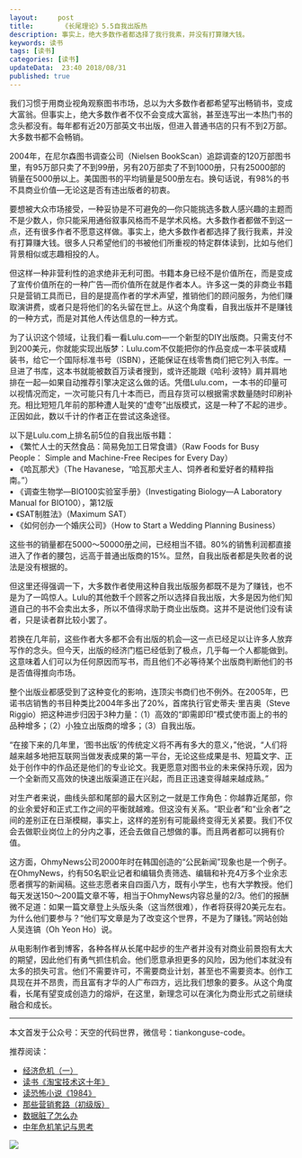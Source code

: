 ```yaml
---   
layout:     post  
title:       《长尾理论》5.5自我出版热
description: 事实上，绝大多数作者都选择了我行我素，并没有打算赚大钱。      
keywords: 读书 
tags: [读书]  
categories: [读书]  
updateData:  23:40 2018/08/31   
published: true   
---  
```



我们习惯于用商业视角观察图书市场，总以为大多数作者都希望写出畅销书，变成大富翁。但事实上，绝大多数作者不仅不会变成大富翁，甚至连写出一本热门书的念头都没有。每年都有近20万部英文书出版，但进入普通书店的只有不到2万部。大多数书都不会畅销。  


2004年，在尼尔森图书调查公司（Nielsen BookScan）追踪调查的120万部图书里，有95万部只卖了不到99册，另有20万部卖了不到1000册，只有25000部的销量在5000册以上。美国图书的平均销量是500册左右。换句话说，有98%的书不具商业价值—无论这是否有违出版者的初衷。  


要想被大众市场接受，一种妥协是不可避免的—你只能挑选多数人感兴趣的主题而不是少数人，你只能采用通俗叙事风格而不是学术风格。大多数作者都做不到这一点，还有很多作者不愿意这样做。事实上，绝大多数作者都选择了我行我素，并没有打算赚大钱。很多人只希望他们的书被他们所重视的特定群体读到，比如与他们背景相似或志趣相投的人。  


但这样一种非营利性的追求绝非无利可图。书籍本身已经不是价值所在，而是变成了宣传价值所在的一种广告—而价值所在就是作者本人。许多这一类的非商业书籍只是营销工具而已，目的是提高作者的学术声望，推销他们的顾问服务，为他们赚取演讲费，或者只是将他们的名头留在世上。从这个角度看，自我出版并不是赚钱的一种方式，而是对其他人传达信息的一种方式。  


为了认识这个领域，让我们看一看Lulu.com—一个新型的DIY出版商。只需支付不到200美元，你就能实现出版梦：Lulu.com不仅能把你的作品变成一本平装或精装书，给它一个国际标准书号（ISBN），还能保证在线零售商们把它列入书库。一旦进了书库，这本书就能被数百万读者搜到，或许还能跟《哈利·波特》肩并肩地排在一起—如果自动推荐引擎决定这么做的话。凭借Lulu.com，一本书的印量可以视情况而定，一次可能只有几十本而已，而且存货可以根据需求数量随时印刷补充。相比短短几年前的那种遭人耻笑的“虚夸”出版模式，这是一种了不起的进步。正因如此，数以千计的作者正在尝试这条途径。  



以下是Lulu.com上排名前5位的自我出版书籍：  
▪  《繁忙人士的天然食品：简易免加工日常食谱》（Raw Foods for Busy People： Simple and Machine-Free Recipes for Every Day）  
▪  《哈瓦那犬》（The Havanese，“哈瓦那犬主人、饲养者和爱好者的精粹指南。”）  
▪  《调查生物学—BIO100实验室手册》（Investigating Biology—A Laboratory Manual for BIO100），第12版  
▪  《SAT制胜法》（Maximum SAT）  
▪  《如何创办一个婚庆公司》（How to Start a Wedding Planning Business）  


这些书的销量都在5000～50000册之间，已经相当不错。80%的销售利润都直接进入了作者的腰包，远高于普通出版商的15%。显然，自我出版者都是失败者的说法是没有根据的。  


但这里还得强调一下，大多数作者使用这种自我出版服务都既不是为了赚钱，也不是为了一鸣惊人。Lulu的其他数千个顾客之所以选择自我出版，大多是因为他们知道自己的书不会卖出太多，所以不值得求助于商业出版商。这并不是说他们没有读者，只是读者群比较小罢了。  


若换在几年前，这些作者大多都不会有出版的机会—这一点已经足以让许多人放弃写作的念头。但今天，出版的经济门槛已经低到了极点，几乎每一个人都能做到。这意味着人们可以为任何原因而写书，而且他们不必等待某个出版商判断他们的书是否值得推向市场。  


整个出版业都感受到了这种变化的影响，连顶尖书商们也不例外。在2005年，巴诺书店销售的书目种类比2004年多出了20%，首席执行官史蒂夫·里吉奥（Steve Riggio）把这种进步归因于3种力量：（1）高效的“即需即印”模式使市面上的书的品种增多；（2）小独立出版商的增多；（3）自我出版。  


“在接下来的几年里，‘图书出版’的传统定义将不再有多大的意义，”他说，“人们将越来越多地把互联网当做发表成果的第一平台，无论这些成果是书、短篇文字、正处于创作中的作品还是他们的专业论文。我更愿意对图书业的未来保持乐观，因为一个全新而又高效的快速出版渠道正在兴起，而且正迅速变得越来越成熟。”  


对生产者来说，曲线头部和尾部的最大区别之一就是工作角色：你越靠近尾部，你的业余爱好和正式工作之间的平衡就越难。但这没有关系。“职业者”和“业余者”之间的差别正在日渐模糊，事实上，这样的差别有可能最终变得无关紧要。我们不仅会去做职业岗位上的分内之事，还会去做自己想做的事。而且两者都可以拥有价值。  


这方面，OhmyNews公司2000年时在韩国创造的“公民新闻”现象也是一个例子。在OhmyNews，约有50名职业记者和编辑负责筛选、编辑和补充4万多个业余志愿者撰写的新闻稿。这些志愿者来自四面八方，既有小学生，也有大学教授。他们每天发送150～200篇文章不等，相当于OhmyNews内容总量的2/3。他们的报酬微不足道：如果一篇文章登上头版头条（这当然很难），作者将获得20美元左右。为什么他们要参与？“他们写文章是为了改变这个世界，不是为了赚钱。”网站创始人吴连镐（Oh Yeon Ho）说。  


从电影制作者到博客，各种各样从长尾中起步的生产者并没有对商业前景抱有太大的期望，因此他们有勇气抓住机会。他们愿意承担更多的风险，因为他们本就没有太多的损失可言。他们不需要许可，不需要商业计划，甚至也不需要资本。创作工具现在并不昂贵，而且富有才华的人广布四方，远比我们想象的要多。从这个角度看，长尾有望变成创造力的熔炉，在这里，新理念可以在演化为商业形式之前继续融合和成长。  







---


本文首发于公众号：天空的代码世界，微信号：tiankonguse-code。  


推荐阅读：  


* [经济危机（一）](https://mp.weixin.qq.com/s/hxO7oR8cLljSClYS-yE6pw)   
* [读书《淘宝技术这十年》](https://mp.weixin.qq.com/s/IeOQGh22U_1TPrf6sYYTkQ)   
* [读恐怖小说《1984》](https://mp.weixin.qq.com/s/q7HL5o_R5cqJc0b9Ll7EMw)    
* [那些营销套路（初级版）](https://mp.weixin.qq.com/s/xdvqZo9ll6kaL66Cdx)   
* [数据脏了怎么办](https://mp.weixin.qq.com/s/Blw4yxmIsE51dzzbNcfFbg)    
* [中年危机笔记与思考](https://mp.weixin.qq.com/s/dFzDtZS0JN6hhpc1DF-e_g)     



![](https://res.tiankonguse.com/images/tiankonguse-support.png) 





